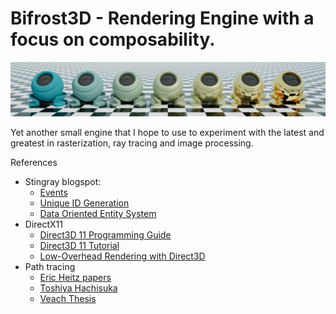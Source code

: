 # Bifrost3D - Rendering Engine with a focus on composability.

![Materials](image.png)

Yet another small engine that I hope to use to experiment with the latest and greatest in rasterization, ray tracing and image processing.

References
* Stingray blogspot:
    * [Events](http://bitsquid.blogspot.dk/2009/12/events.html)
    * [Unique ID Generation](http://bitsquid.blogspot.de/2011/09/managing-decoupling-part-4-id-lookup.html)
    * [Data Oriented Entity System](http://bitsquid.blogspot.dk/2014/08/building-data-oriented-entity-system.html)
* DirectX11
    * [Direct3D 11 Programming Guide](https://msdn.microsoft.com/en-us/library/windows/desktop/ff476345(v=vs.85).aspx)
    * [Direct3D 11 Tutorial](https://www.braynzarsoft.net/viewtutorial/q16390-braynzar-soft-directx-11-tutorials)
    * [Low-Overhead Rendering with Direct3D](https://developer.nvidia.com/sites/default/files/akamai/gameworks/events/gdc14/GDC_14_Efficient%20Work%20Submission%20in%20Direct3D.pdf)
* Path tracing
    * [Eric Heitz papers](https://eheitzresearch.wordpress.com/research/)
    * [Toshiya Hachisuka](http://www.ci.i.u-tokyo.ac.jp/~hachisuka/)
    * [Veach Thesis](https://graphics.stanford.edu/papers/veach_thesis/thesis.pdf)
